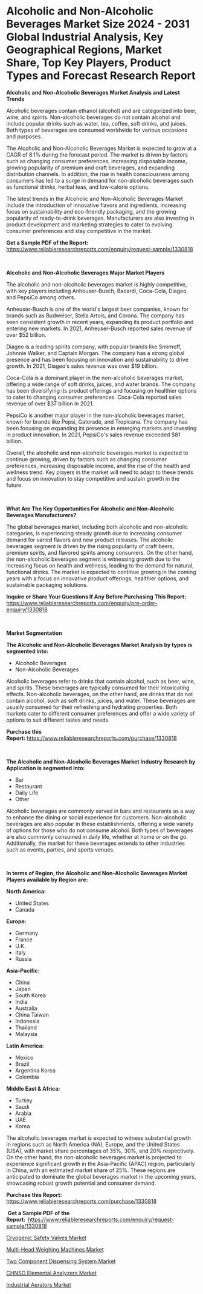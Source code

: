 <p><h1>Alcoholic and Non-Alcoholic Beverages Market Size 2024 - 2031 Global Industrial Analysis, Key Geographical Regions, Market Share, Top Key Players, Product Types and Forecast Research Report</h1></p><p><strong>Alcoholic and Non-Alcoholic Beverages Market Analysis and Latest Trends</strong></p>
<p><p>Alcoholic beverages contain ethanol (alcohol) and are categorized into beer, wine, and spirits. Non-alcoholic beverages do not contain alcohol and include popular drinks such as water, tea, coffee, soft drinks, and juices. Both types of beverages are consumed worldwide for various occasions and purposes.</p><p>The Alcoholic and Non-Alcoholic Beverages Market is expected to grow at a CAGR of 8.1% during the forecast period. The market is driven by factors such as changing consumer preferences, increasing disposable income, growing popularity of premium and craft beverages, and expanding distribution channels. In addition, the rise in health consciousness among consumers has led to a surge in demand for non-alcoholic beverages such as functional drinks, herbal teas, and low-calorie options.</p><p>The latest trends in the Alcoholic and Non-Alcoholic Beverages Market include the introduction of innovative flavors and ingredients, increasing focus on sustainability and eco-friendly packaging, and the growing popularity of ready-to-drink beverages. Manufacturers are also investing in product development and marketing strategies to cater to evolving consumer preferences and stay competitive in the market.</p></p>
<p><strong>Get a Sample PDF of the Report:&nbsp;</strong> <a href="https://www.reliableresearchreports.com/enquiry/request-sample/1330818">https://www.reliableresearchreports.com/enquiry/request-sample/1330818</a></p>
<p>&nbsp;</p>
<p><strong>Alcoholic and Non-Alcoholic Beverages Major Market Players</strong></p>
<p><p>The alcoholic and non-alcoholic beverages market is highly competitive, with key players including Anheuser-Busch, Bacardi, Coca-Cola, Diageo, and PepsiCo among others. </p><p>Anheuser-Busch is one of the world's largest beer companies, known for brands such as Budweiser, Stella Artois, and Corona. The company has seen consistent growth in recent years, expanding its product portfolio and entering new markets. In 2021, Anheuser-Busch reported sales revenue of over $52 billion.</p><p>Diageo is a leading spirits company, with popular brands like Smirnoff, Johnnie Walker, and Captain Morgan. The company has a strong global presence and has been focusing on innovation and sustainability to drive growth. In 2021, Diageo's sales revenue was over $19 billion.</p><p>Coca-Cola is a dominant player in the non-alcoholic beverages market, offering a wide range of soft drinks, juices, and water brands. The company has been diversifying its product offerings and focusing on healthier options to cater to changing consumer preferences. Coca-Cola reported sales revenue of over $37 billion in 2021.</p><p>PepsiCo is another major player in the non-alcoholic beverages market, known for brands like Pepsi, Gatorade, and Tropicana. The company has been focusing on expanding its presence in emerging markets and investing in product innovation. In 2021, PepsiCo's sales revenue exceeded $81 billion.</p><p>Overall, the alcoholic and non-alcoholic beverages market is expected to continue growing, driven by factors such as changing consumer preferences, increasing disposable income, and the rise of the health and wellness trend. Key players in the market will need to adapt to these trends and focus on innovation to stay competitive and sustain growth in the future.</p></p>
<p>&nbsp;</p>
<p><strong>What Are The Key Opportunities For Alcoholic and Non-Alcoholic Beverages Manufacturers?</strong></p>
<p><p>The global beverages market, including both alcoholic and non-alcoholic categories, is experiencing steady growth due to increasing consumer demand for varied flavors and new product releases. The alcoholic beverages segment is driven by the rising popularity of craft beers, premium spirits, and flavored spirits among consumers. On the other hand, the non-alcoholic beverages segment is witnessing growth due to the increasing focus on health and wellness, leading to the demand for natural, functional drinks. The market is expected to continue growing in the coming years with a focus on innovative product offerings, healthier options, and sustainable packaging solutions.</p></p>
<p><strong>Inquire or Share Your Questions If Any Before Purchasing This Report:</strong> <a href="https://www.reliableresearchreports.com/enquiry/pre-order-enquiry/1330818">https://www.reliableresearchreports.com/enquiry/pre-order-enquiry/1330818</a></p>
<p>&nbsp;</p>
<p><strong>Market Segmentation</strong></p>
<p><strong>The Alcoholic and Non-Alcoholic Beverages Market Analysis by types is segmented into:</strong></p>
<p><ul><li>Alcoholic Beverages</li><li>Non-Alcoholic Beverages</li></ul></p>
<p><p>Alcoholic beverages refer to drinks that contain alcohol, such as beer, wine, and spirits. These beverages are typically consumed for their intoxicating effects. Non-alcoholic beverages, on the other hand, are drinks that do not contain alcohol, such as soft drinks, juices, and water. These beverages are usually consumed for their refreshing and hydrating properties. Both markets cater to different consumer preferences and offer a wide variety of options to suit different tastes and needs.</p></p>
<p><strong>Purchase this Report:&nbsp;</strong><a href="https://www.reliableresearchreports.com/purchase/1330818">https://www.reliableresearchreports.com/purchase/1330818</a></p>
<p>&nbsp;</p>
<p><strong>The Alcoholic and Non-Alcoholic Beverages Market Industry Research by Application is segmented into:</strong></p>
<p><ul><li>Bar</li><li>Restaurant</li><li>Daily Life</li><li>Other</li></ul></p>
<p><p>Alcoholic beverages are commonly served in bars and restaurants as a way to enhance the dining or social experience for customers. Non-alcoholic beverages are also popular in these establishments, offering a wide variety of options for those who do not consume alcohol. Both types of beverages are also commonly consumed in daily life, whether at home or on the go. Additionally, the market for these beverages extends to other industries such as events, parties, and sports venues.</p></p>
<p>&nbsp;</p>
<p><strong>In terms of Region, the Alcoholic and Non-Alcoholic Beverages Market Players available by Region are:</strong></p>
<p>
    <p> <strong> North America: </strong>
        <ul>
            <li>United States</li>
            <li>Canada</li>
        </ul>
        </p> 
    <p> <strong> Europe: </strong>
        <ul>
            <li>Germany</li>
            <li>France</li>
            <li>U.K.</li>
            <li>Italy</li>
            <li>Russia</li>
        </ul>
        </p> 
    <p> <strong> Asia-Pacific: </strong>
        <ul>
            <li>China</li>
            <li>Japan</li>
            <li>South Korea</li>
            <li>India</li>
            <li>Australia</li>
            <li>China Taiwan</li>
            <li>Indonesia</li>
            <li>Thailand</li>
            <li>Malaysia</li>
        </ul>
        </p> 
    <p> <strong> Latin America: </strong>
        <ul>
            <li>Mexico</li>
            <li>Brazil</li>
            <li>Argentina Korea</li>
            <li>Colombia</li>
        </ul>
        </p> 
    <p> <strong> Middle East & Africa: </strong>
        <ul>
            <li>Turkey</li>
            <li>Saudi</li>
            <li>Arabia</li>
            <li>UAE</li>
            <li>Korea</li>
        </ul>
    </p>
    </p>
<p><p>The alcoholic beverages market is expected to witness substantial growth in regions such as North America (NA), Europe, and the United States (USA), with market share percentages of 35%, 30%, and 20% respectively. On the other hand, the non-alcoholic beverages market is projected to experience significant growth in the Asia-Pacific (APAC) region, particularly in China, with an estimated market share of 25%. These regions are anticipated to dominate the global beverages market in the upcoming years, showcasing robust growth potential and consumer demand.</p></p>
<p><strong>Purchase this Report: </strong><a href="https://www.reliableresearchreports.com/purchase/1330818">https://www.reliableresearchreports.com/purchase/1330818</a></p>
<p>&nbsp;<strong>Get a Sample PDF of the Report:&nbsp;&nbsp;</strong><a href="https://www.reliableresearchreports.com/enquiry/request-sample/1330818">https://www.reliableresearchreports.com/enquiry/request-sample/1330818</a></p>
<p><strong></strong></p>
<p><p><a href="https://medium.com/@ethanmendoza76/cryogenic-safety-valves-market-size-and-market-trends-complete-industry-overview-2024-to-2031-914ab91dfa2c">Cryogenic Safety Valves Market</a></p><p><a href="https://issuu.com/reportprime-2/docs/multi-head-weighing-machines-market-size-2030.pptx">Multi-Head Weighing Machines Market</a></p><p><a href="https://medium.com/@ethanmendoza76/two-component-dispensing-system-market-size-and-market-trends-complete-industry-overview-2024-to-8c9f226a5714">Two Component Dispensing System Market</a></p><p><a href="https://github.com/indrystar/Market-Research-Report-List-2/blob/main/chnso-elemental-analyzers-market.md">CHNSO Elemental Analyzers Market</a></p><p><a href="https://issuu.com/reportprime-2/docs/industrial-aerators-market-size-2030.pptx">Industrial Aerators Market</a></p></p>